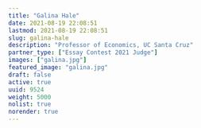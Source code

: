 ```yaml
---
title: "Galina Hale"
date: 2021-08-19 22:08:51
lastmod: 2021-08-19 22:08:51
slug: galina-hale
description: "Professor of Economics, UC Santa Cruz"
partner_type: ["Essay Contest 2021 Judge"]
images: ["galina.jpg"]
featured_image: "galina.jpg"
draft: false
active: true
uuid: 9524
weight: 5000
nolist: true
norender: true
---
```

